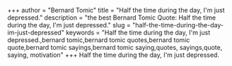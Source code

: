+++
author = "Bernard Tomic"
title = "Half the time during the day, I'm just depressed."
description = "the best Bernard Tomic Quote: Half the time during the day, I'm just depressed."
slug = "half-the-time-during-the-day-im-just-depressed"
keywords = "Half the time during the day, I'm just depressed.,bernard tomic,bernard tomic quotes,bernard tomic quote,bernard tomic sayings,bernard tomic saying,quotes, sayings,quote, saying, motivation"
+++
Half the time during the day, I'm just depressed.
